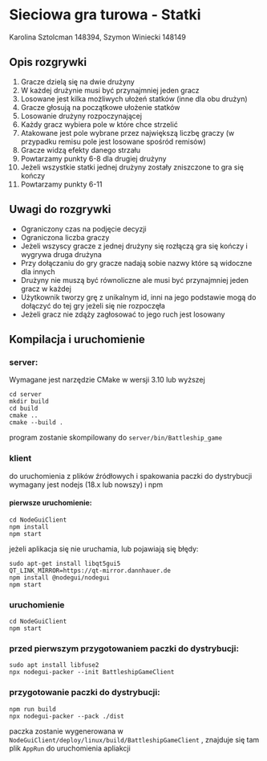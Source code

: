 # Sieciowa gra turowa - Statki

Karolina Sztolcman 148394, Szymon Winiecki 148149

## Opis rozgrywki

1. Gracze dzielą się na dwie drużyny
2. W każdej drużynie musi być przynajmniej jeden gracz
3. Losowane jest kilka możliwych ułożeń statków (inne dla obu drużyn)
4. Gracze głosują na początkowe ułożenie statków
5. Losowanie drużyny rozpoczynającej
6. Każdy gracz wybiera pole w które chce strzelić
7. Atakowane jest pole wybrane przez największą liczbę graczy (w przypadku remisu pole jest losowane spośród remisów)
8. Gracze widzą efekty danego strzału
9. Powtarzamy punkty 6-8 dla drugiej drużyny 
10. Jeżeli wszystkie statki jednej drużyny zostały zniszczone to gra się kończy
11. Powtarzamy punkty 6-11


## Uwagi do rozgrywki


- Ograniczony czas na podjęcie decyzji
- Ograniczona liczba graczy 
- Jeżeli wszyscy gracze z jednej drużyny się rozłączą gra się kończy i wygrywa druga drużyna
- Przy dołączaniu do gry gracze nadają sobie nazwy które są widoczne dla innych
- Drużyny nie muszą być równoliczne ale musi być przynajmniej jeden gracz w każdej
- Użytkownik tworzy grę z unikalnym id, inni na jego podstawie  mogą do dołączyć do tej gry jeżeli się nie rozpoczęła
- Jeżeli gracz nie zdąży zagłosować to jego ruch jest losowany

## Kompilacja i uruchomienie

### server:

Wymagane jest narzędzie CMake w wersji 3.10 lub wyższej

```
cd server
mkdir build
cd build
cmake ..
cmake --build .
```
program zostanie skompilowany do `server/bin/Battleship_game`


### klient

do uruchomienia z plików źródłowych i spakowania paczki do dystrybucji wymagany jest nodejs (18.x lub nowszy) i npm

#### pierwsze uruchomienie:

	cd NodeGuiClient
	npm install
	npm start

jeżeli aplikacja się nie uruchamia, lub pojawiają się błędy:

	sudo apt-get install libqt5gui5
	QT_LINK_MIRROR=https://qt-mirror.dannhauer.de
	npm install @nodegui/nodegui
	npm start
	
### uruchomienie

	cd NodeGuiClient
	npm start

### przed pierwszym przygotowaniem paczki do dystrybucji:

	sudo apt install libfuse2
	npx nodegui-packer --init BattleshipGameClient

### przygotowanie paczki do dystrybucji:

	npm run build
	npx nodegui-packer --pack ./dist

paczka zostanie wygenerowana w `NodeGuiClient/deploy/linux/build/BattleshipGameClient` , znajduje się tam plik `AppRun` do uruchomienia apliakcji